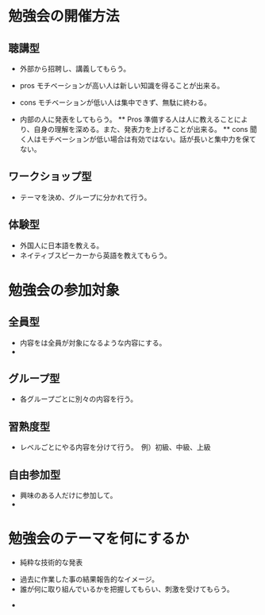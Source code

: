 # 勉強会の開催方法

## 聴講型
* 外部から招聘し、講義してもらう。
 * pros モチベーションが高い人は新しい知識を得ることが出来る。
 * cons モチベーションが低い人は集中できず、無駄に終わる。

* 内部の人に発表をしてもらう。
** Pros 準備する人は人に教えることにより、自身の理解を深める。また、発表力を上げることが出来る。
** cons 聞く人はモチベーションが低い場合は有効ではない。話が長いと集中力を保てない。

## ワークショップ型
* テーマを決め、グループに分かれて行う。

## 体験型
* 外国人に日本語を教える。
* ネイティブスピーカーから英語を教えてもらう。

# 勉強会の参加対象

## 全員型
* 内容をは全員が対象になるような内容にする。
* 
## グループ型
* 各グループごとに別々の内容を行う。

## 習熟度型
* レベルごとにやる内容を分けて行う。　例）初級、中級、上級

## 自由参加型
* 興味のある人だけに参加して。
* 

# 勉強会のテーマを何にするか
+ 純粋な技術的な発表
- 過去に作業した事の結果報告的なイメージ。
- 誰が何に取り組んでいるかを把握してもらい、刺激を受けてもらう。

+
